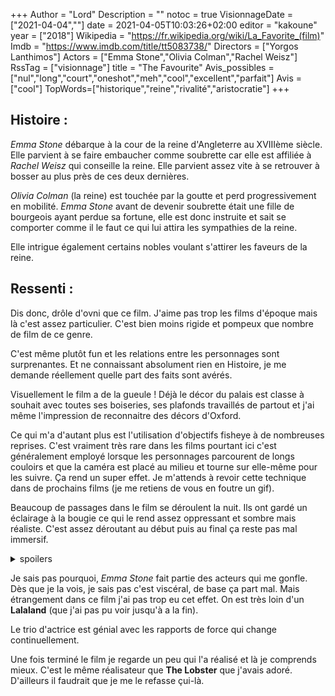 +++
Author = "Lord"
Description = ""
notoc = true
VisionnageDate = ["2021-04-04",""]
date = 2021-04-05T10:03:26+02:00
editor = "kakoune"
year = ["2018"]
Wikipedia = "https://fr.wikipedia.org/wiki/La_Favorite_(film)"
Imdb = "https://www.imdb.com/title/tt5083738/"
Directors = ["Yorgos Lanthimos"]
Actors = ["Emma Stone","Olivia Colman","Rachel Weisz"]
RssTag = ["visionnage"]
title = "The Favourite"
Avis_possibles = ["nul","long","court","oneshot","meh","cool","excellent","parfait"]
Avis = ["cool"] 
TopWords=["historique","reine","rivalité","aristocratie"]
+++
## Histoire : 
*Emma Stone* débarque à la cour de la reine d'Angleterre au XVIIIème siècle.
Elle parvient à se faire embaucher comme soubrette car elle est affiliée à *Rachel Weisz* qui conseille la reine.
Elle parvient assez vite à se retrouver à bosser au plus près de ces deux dernières.

*Olivia Colman* (la reine) est touchée par la goutte et perd progressivement en mobilité.
*Emma Stone* avant de devenir soubrette était une fille de bourgeois ayant perdue sa fortune, elle est donc instruite et sait se comporter comme il le faut ce qui lui attira les sympathies de la reine.

Elle intrigue également certains nobles voulant s'attirer les faveurs de la reine.

## Ressenti : 
Dis donc, drôle d'ovni que ce film.
J'aime pas trop les films d'époque mais là c'est assez particulier.
C'est bien moins rigide et pompeux que nombre de film de ce genre.

C'est même plutôt fun et les relations entre les personnages sont surprenantes.
Et ne connaissant absolument rien en Histoire, je me demande réellement quelle part des faits sont avérés.

Visuellement le film a de la gueule !
Déjà le décor du palais est classe à souhait avec toutes ses boiseries, ses plafonds travaillés de partout et j'ai même l'impression de reconnaitre des décors d'Oxford.

Ce qui m'a d'autant plus est l'utilisation d'objectifs fisheye à de nombreuses reprises.
C'est vraiment très rare dans les films pourtant ici c'est généralement employé lorsque les personnages parcourent de longs couloirs et que la caméra est placé au milieu et tourne sur elle-même pour les suivre.
Ça rend un super effet.
Je m'attends à revoir cette technique dans de prochains films (je me retiens de vous en foutre un gif).

Beaucoup de passages dans le film se déroulent la nuit.
Ils ont gardé un éclairage à la bougie ce qui le rend assez oppressant et sombre mais réaliste.
C'est assez déroutant au début puis au final ça reste pas mal immersif.

<details><summary>spoilers</summary>

Même si on le sent venir, j'aime beaucoup le retournement d'*Emma Stone* à la fin.
Après avoir été longtemps malmenée, c'est à son tour de vriller et de devenir une vraie connasse (ouai le coup de l'écrasage de lapin je l'ai mal pris).

Vraiment, je n'ai absolument pas vu venir le fait que la reine et sa conseillère fricotaient ensemble.
J'ai été tout autant surpris qu'*Emma Stone* sur le coup.
</details>

Je sais pas pourquoi, *Emma Stone* fait partie des acteurs qui me gonfle.
Dès que je la vois, je sais pas c'est viscéral, de base ça part mal.
Mais étrangement dans ce film j'ai pas trop eu cet effet.
On est très loin d'un **Lalaland** (que j'ai pas pu voir jusqu'à a la fin).

Le trio d'actrice est génial avec les rapports de force qui change continuellement.

Une fois terminé le film je regarde un peu qui l'a réalisé et là je comprends mieux.
C'est le même réalisateur que **The Lobster** que j'avais adoré.
D'ailleurs il faudrait que je me le refasse çui-là.

